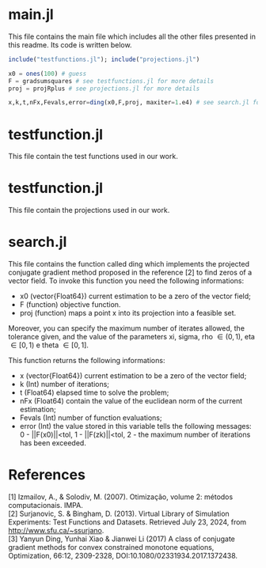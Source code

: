 # main.jl
This file contains the main file which includes all the other files presented in this readme. Its code is written below.

```julia
include("testfunctions.jl"); include("projections.jl")

x0 = ones(100) # guess
F = gradsumsquares # see testfunctions.jl for more details
proj = projRplus # see projections.jl for more details

x,k,t,nFx,Fevals,error=ding(x0,F,proj, maxiter=1.e4) # see search.jl for more details
```
# testfunction.jl
This file contain the test functions used in our work.

# testfunction.jl
This file contain the projections used in our work.

# search.jl
This file contains the function called ding which implements the projected conjugate gradient method proposed in the reference [2] to find zeros of a vector field. To invoke this function you need the following informations:

- x0 (vector{Float64}) current estimation to be a zero of the vector field;
- F (function) objective function.
- proj (function) maps a point x into its projection into a feasible set.

Moreover, you can specify the maximum number of iterates allowed, the tolerance given, and the value of the parameters xi, sigma, rho $\in (0,1)$, eta $\in [0,1)$ e theta $\in [0,1]$.

This function returns the following informations:

- x (vector{Float64}) current estimation to be a zero of the vector field;
- k (Int) number of iterations;
- t (Float64) elapsed time to solve the problem;
- nFx (Float64) contain the value of the euclidean norm of the current estimation;
- Fevals (Int) number of function evaluations;
- error (Int) the value stored in this variable tells the following messages: 0 - ||F(x0)||<tol, 1 - ||F(zk)||<tol, 2 - the maximum number of iterations has been exceeded.

# References 
[1] Izmailov, A., & Solodiv, M. (2007). Otimização, volume 2: métodos computacionais. IMPA.   
[2] Surjanovic, S. & Bingham, D. (2013). Virtual Library of Simulation Experiments: Test Functions and Datasets. Retrieved July 23, 2024, from http://www.sfu.ca/~ssurjano.  
[3] Yanyun Ding, Yunhai Xiao & Jianwei Li (2017) A class of conjugate gradient methods for convex constrained monotone equations, Optimization, 66:12, 2309-2328, DOI:10.1080/02331934.2017.1372438.  


